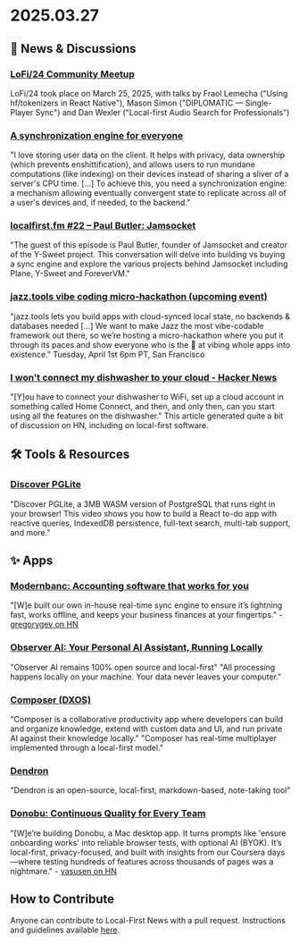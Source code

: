 # 2025.03.27

## 📰 News & Discussions

### [LoFi/24 Community Meetup](https://www.youtube.com/watch?v=EgtNgKsG0-A&list=PLTbD2QA-VMnXFsLbuPGz1H-Najv9MD2-H&index=24)
LoFi/24 took place on March 25, 2025, with talks by Fraol Lemecha ("Using hf/tokenizers in React Native"), Mason Simon ("DIPLOMATIC — Single-Player Sync") and Dan Wexler ("Local-first Audio Search for Professionals")

### [A synchronization engine for everyone](https://greenvitriol.com/posts/sync-engine-for-everyone)
"I love storing user data on the client. It helps with privacy, data ownership (which prevents enshittification), and allows users to run mundane computations (like indexing) on their devices instead of sharing a sliver of a server's CPU time. [...] To achieve this, you need a synchronization engine: a mechanism allowing eventually convergent state to replicate across all of a user's devices and, if needed, to the backend."

### [localfirst.fm #22 – Paul Butler: Jamsocket](https://www.localfirst.fm/22)
"The guest of this episode is Paul Butler, founder of Jamsocket and creator of the Y-Sweet project. This conversation will delve into building vs buying a sync engine and explore the various projects behind Jamsocket including Plane, Y-Sweet and ForeverVM."

### [jazz.tools vibe coding micro‑hackathon (upcoming event)](https://lu.ma/1fru6ldd)
"jazz.tools lets you build apps with cloud-synced local state, no backends & databases needed [...] We want to make Jazz the most vibe-codable framework out there, so we’re hosting a micro-hackathon where you put it through its paces and show everyone who is the 🐐 at vibing whole apps into existence." Tuesday, April 1st 6pm PT, San Francisco

### [I won't connect my dishwasher to your cloud - Hacker News](https://news.ycombinator.com/item?id=43463200)
"[Y]ou have to connect your dishwasher to WiFi, set up a cloud account in something called Home Connect, and then, and only then, can you start using all the features on the dishwasher." This article generated quite a bit of discussion on HN, including on local-first software.


## 🛠️ Tools & Resources

### [Discover PGLite](https://x.com/BetterStackHQ/status/1902360446444687814)
"Discover PGLite, a 3MB WASM version of PostgreSQL that runs right in your browser! This video shows you how to build a React to-do app with reactive queries, IndexedDB persistence, full-text search, multi-tab support, and more."


## ✨ Apps

### [Modernbanc: Accounting software that works for you](https://modernbanc.com/)
"[W]e built our own in-house real-time sync engine to ensure it’s lightning fast, works offline, and keeps your business finances at your fingertips." - [gregorygev on HN](https://news.ycombinator.com/item?id=43414405)

### [Observer AI: Your Personal AI Assistant, Running Locally](https://observer-ai.com/)
"Observer AI remains 100% open source and local-first" "All processing happens locally on your machine. Your data never leaves your computer."

### [Composer (DXOS)](https://docs.dxos.org/composer/)
"Composer is a collaborative productivity app where developers can build and organize knowledge, extend with custom data and UI, and run private AI against their knowledge locally." "Composer has real-time multiplayer implemented through a local-first model."

### [Dendron](https://wiki.dendron.so/)
"Dendron is an open-source, local-first, markdown-based, note-taking tool"

### [Donobu: Continuous Quality for Every Team](https://www.donobu.com/)
"[W]e’re building Donobu, a Mac desktop app. It turns prompts like 'ensure onboarding works' into reliable browser tests, with optional AI (BYOK). It’s local-first, privacy-focused, and built with insights from our Coursera days—where testing hundreds of features across thousands of pages was a nightmare." - [vasusen on HN](https://news.ycombinator.com/item?id=43483133)


## How to Contribute
Anyone can contribute to Local-First News with a pull request. Instructions and guidelines available [here](https://github.com/localfirstnews/localfirstnews).
